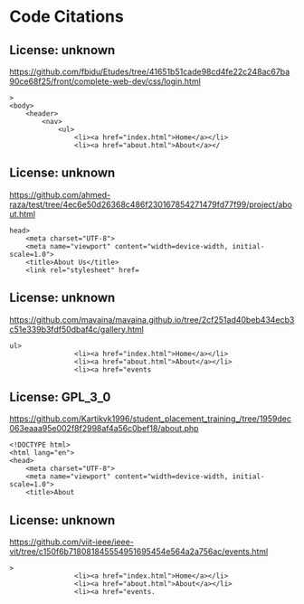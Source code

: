# Code Citations

## License: unknown
https://github.com/fbidu/Etudes/tree/41651b51cade98cd4fe22c248ac67ba90ce68f25/front/complete-web-dev/css/login.html

```
>
<body>
    <header>
        <nav>
            <ul>
                <li><a href="index.html">Home</a></li>  
                <li><a href="about.html">About</a></
```


## License: unknown
https://github.com/ahmed-raza/test/tree/4ec6e50d26368c486f230167854271479fd77f99/project/about.html

```
head>
    <meta charset="UTF-8">
    <meta name="viewport" content="width=device-width, initial-scale=1.0">
    <title>About Us</title>
    <link rel="stylesheet" href=
```


## License: unknown
https://github.com/mavaina/mavaina.github.io/tree/2cf251ad40beb434ecb3c51e339b3fdf50dbaf4c/gallery.html

```
ul>
                <li><a href="index.html">Home</a></li>  
                <li><a href="about.html">About</a></li>
                <li><a href="events
```


## License: GPL_3_0
https://github.com/Kartikvk1996/student_placement_training_/tree/1959dec063eaaa95e002f8f2998af4a56c0bef18/about.php

```
<!DOCTYPE html>
<html lang="en">
<head>
    <meta charset="UTF-8">
    <meta name="viewport" content="width=device-width, initial-scale=1.0">
    <title>About
```


## License: unknown
https://github.com/viit-ieee/ieee-vit/tree/c150f6b718081845554951695454e564a2a756ac/events.html

```
>
                <li><a href="index.html">Home</a></li>  
                <li><a href="about.html">About</a></li>
                <li><a href="events.
```

